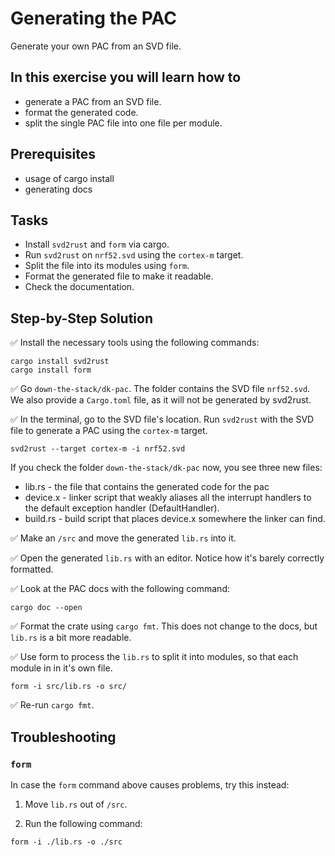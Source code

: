 # Generating the PAC

Generate your own PAC from an SVD file. 

## In this exercise you will learn how to
* generate a PAC from an SVD file.
* format the generated code. 
* split the single PAC file into one file per module.

## Prerequisites
* usage of cargo install
* generating docs

## Tasks
* Install `svd2rust` and `form` via cargo. 
* Run `svd2rust` on `nrf52.svd` using the `cortex-m` target. 
* Split the file into its modules using `form`.
* Format the generated file to make it readable. 
* Check the documentation. 

## Step-by-Step Solution


✅ Install the necessary tools using the following commands:

```terminal
cargo install svd2rust
cargo install form
```

✅ Go `down-the-stack/dk-pac`. The folder contains the SVD file `nrf52.svd`. We also provide a `Cargo.toml` file, as it will not be generated by svd2rust.

✅ In the terminal, go to the SVD file's location. Run `svd2rust` with the SVD file to generate a PAC using the `cortex-m` target.

```
svd2rust --target cortex-m -i nrf52.svd
```
If you check the folder `down-the-stack/dk-pac` now, you see three new files:
* lib.rs - the file that contains the generated code for the pac
* device.x - linker script that weakly aliases all the interrupt handlers to the default exception handler (DefaultHandler).
* build.rs - build script that places device.x somewhere the linker can find.

✅ Make an `/src` and move the generated `lib.rs` into it.

✅ Open the generated `lib.rs` with an editor.
Notice how it's barely correctly formatted.

✅ Look at the PAC docs with the following command:

```terminal
cargo doc --open
```

✅ Format the crate using `cargo fmt`. 
This does not change to the docs, but `lib.rs` is a bit more readable.

✅ Use form to process the `lib.rs` to split it into modules, so that each module in in it's own file. 

```terminal
form -i src/lib.rs -o src/ 
```

✅ Re-run `cargo fmt`. 



## Troubleshooting

### `form`

In case the `form` command above causes problems, try this instead:

1. Move `lib.rs` out of `/src`.

2. Run the following command:

```terminal
form -i ./lib.rs -o ./src
```